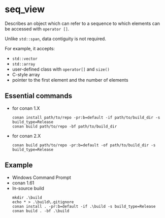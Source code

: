 # seq_view
Describes an object which can refer to a sequence to which elements can be accessed with `operator []`.

Unlike `std::span`, data contiguity is not required.

For example, it accepts:
 - `std::vector`
 - `std::array`
 - user-defined class with `operator[]` and `size()`
 - C-style array
 - pointer to the first element and the number of elements
  
## Essential commands
  - for conan 1.X
      ```
    conan install path/to/repo -pr:b=default -if path/to/build_dir -s build_type=Release
    conan build path/to/repo -bf path/to/build_dir
    ```
  - for conan 2.X
      ```
    conan build path/to/repo -pr:b=default -of path/to/build_dir -s build_type=Release
    ```

## Example
  - Windows Command Prompt
  - conan 1.61
  - In-source build
    ```
    mkdir .\build
    echo * > .\build\.gitignore
    conan install . -pr:b=default -if .\build -s build_type=Release
    conan build . -bf .\build
    ```
